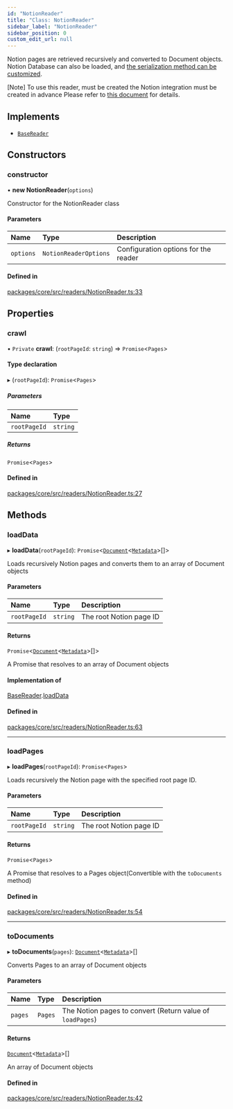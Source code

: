 ```yaml
---
id: "NotionReader"
title: "Class: NotionReader"
sidebar_label: "NotionReader"
sidebar_position: 0
custom_edit_url: null
---
```


Notion pages are retrieved recursively and converted to Document objects.
Notion Database can also be loaded, and [the serialization method can be customized](https://github.com/TomPenguin/notion-md-crawler/tree/main).

[Note] To use this reader, must be created the Notion integration must be created in advance
Please refer to [this document](https://www.notion.so/help/create-integrations-with-the-notion-api) for details.

## Implements

- [`BaseReader`](../interfaces/BaseReader.md)

## Constructors

### constructor

• **new NotionReader**(`options`)

Constructor for the NotionReader class

#### Parameters

| Name      | Type                  | Description                          |
| :-------- | :-------------------- | :----------------------------------- |
| `options` | `NotionReaderOptions` | Configuration options for the reader |

#### Defined in

[packages/core/src/readers/NotionReader.ts:33](https://github.com/run-llama/LlamaIndexTS/blob/f0be933/packages/core/src/readers/NotionReader.ts#L33)

## Properties

### crawl

• `Private` **crawl**: (`rootPageId`: `string`) => `Promise`<`Pages`\>

#### Type declaration

▸ (`rootPageId`): `Promise`<`Pages`\>

##### Parameters

| Name         | Type     |
| :----------- | :------- |
| `rootPageId` | `string` |

##### Returns

`Promise`<`Pages`\>

#### Defined in

[packages/core/src/readers/NotionReader.ts:27](https://github.com/run-llama/LlamaIndexTS/blob/f0be933/packages/core/src/readers/NotionReader.ts#L27)

## Methods

### loadData

▸ **loadData**(`rootPageId`): `Promise`<[`Document`](Document.md)<[`Metadata`](../#metadata)\>[]\>

Loads recursively Notion pages and converts them to an array of Document objects

#### Parameters

| Name         | Type     | Description             |
| :----------- | :------- | :---------------------- |
| `rootPageId` | `string` | The root Notion page ID |

#### Returns

`Promise`<[`Document`](Document.md)<[`Metadata`](../#metadata)\>[]\>

A Promise that resolves to an array of Document objects

#### Implementation of

[BaseReader](../interfaces/BaseReader.md).[loadData](../interfaces/BaseReader.md#loaddata)

#### Defined in

[packages/core/src/readers/NotionReader.ts:63](https://github.com/run-llama/LlamaIndexTS/blob/f0be933/packages/core/src/readers/NotionReader.ts#L63)

---

### loadPages

▸ **loadPages**(`rootPageId`): `Promise`<`Pages`\>

Loads recursively the Notion page with the specified root page ID.

#### Parameters

| Name         | Type     | Description             |
| :----------- | :------- | :---------------------- |
| `rootPageId` | `string` | The root Notion page ID |

#### Returns

`Promise`<`Pages`\>

A Promise that resolves to a Pages object(Convertible with the `toDocuments` method)

#### Defined in

[packages/core/src/readers/NotionReader.ts:54](https://github.com/run-llama/LlamaIndexTS/blob/f0be933/packages/core/src/readers/NotionReader.ts#L54)

---

### toDocuments

▸ **toDocuments**(`pages`): [`Document`](Document.md)<[`Metadata`](../#metadata)\>[]

Converts Pages to an array of Document objects

#### Parameters

| Name    | Type    | Description                                               |
| :------ | :------ | :-------------------------------------------------------- |
| `pages` | `Pages` | The Notion pages to convert (Return value of `loadPages`) |

#### Returns

[`Document`](Document.md)<[`Metadata`](../#metadata)\>[]

An array of Document objects

#### Defined in

[packages/core/src/readers/NotionReader.ts:42](https://github.com/run-llama/LlamaIndexTS/blob/f0be933/packages/core/src/readers/NotionReader.ts#L42)
